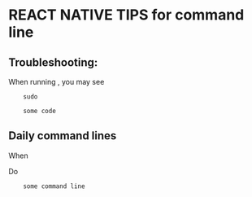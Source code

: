 # REACT NATIVE TIPS for command line

## Troubleshooting:

When running , you may see 
```shell
	sudo
```

```
	some code
```

## Daily command lines
When

Do
```shell
	some command line
```

